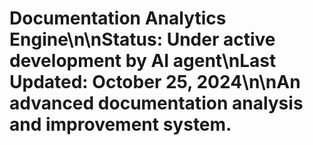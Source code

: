 # Documentation Analytics Engine\n\nStatus: Under active development by AI agent\nLast Updated: October 25, 2024\n\nAn advanced documentation analysis and improvement system.
